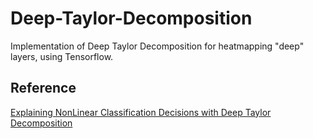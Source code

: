 # Deep-Taylor-Decomposition
Implementation of Deep Taylor Decomposition for heatmapping "deep" layers, using Tensorflow.

## Reference
[Explaining NonLinear Classification Decisions with Deep Taylor Decomposition](https://arxiv.org/abs/1512.02479)
